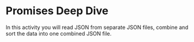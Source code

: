 # Promises Deep Dive

In this activity you will read JSON from separate JSON files, combine and sort the data into one combined JSON file.
